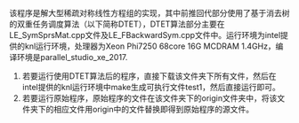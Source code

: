 该程序是解大型稀疏对称线性方程组的实现，其中前推回代部分使用了基于消去树的双重任务调度算法（以下简称DTET），DTET算法部分主要在LE_SymSprsMat.cpp文件及LE_FBackwardSym.cpp文件中。运行环境为intel提供的knl运行环境，处理器为Xeon Phi7250 68core 16G MCDRAM 1.4GHz，编译环境是parallel_studio_xe_2017.
1. 若要运行使用DTET算法后的程序，直接下载该文件夹下所有文件，然后在intel提供的knl运行环境中make生成可执行文件test1，然后直接运行即可。
2. 若要运行原始程序，原始程序的文件在该文件夹下的origin文件夹中，将该文件夹下的相应文件用origin中的文件替换即得到原始程序的源文件。

